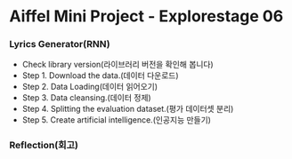 # Aiffel Mini Project - Explorestage 06

### Lyrics Generator(RNN)
- Check library version(라이브러리 버전을 확인해 봅니다)
- Step 1. Download the data.(데이터 다운로드)
- Step 2. Data Loading(데이터 읽어오기)
- Step 3. Data cleansing.(데이터 정제)
- Step 4. Splitting the evaluation dataset.(평가 데이터셋 분리)
- Step 5. Create artificial intelligence.(인공지능 만들기)

### Reflection(회고)